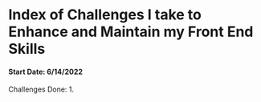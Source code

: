 # Index of Challenges I take to Enhance and Maintain my Front End Skills

#### Start Date: 6/14/2022

Challenges Done: 1.
